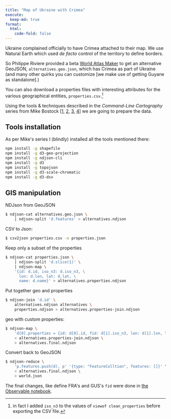 ```yaml
---
title: "Map of Ukraine with Crimea"
execute:
  keep-md: true
format:
  html:
    code-fold: false
---
```




Ukraine complained officially to have Crimea attached to their map.
We use Natural Earth which used _de facto_ control of the territory to define borders.

So Philippe Riviere provided a beta [World Atlas Maker](https://observablehq.com/@fil/private-world-atlas-maker-v5) to get an alternative GeoJSON, `alternatives.geo.json`, which has Crimea as part of Ukraine (and many other quirks you can customize [we make use of getting Guyane as standalone].)

You can also download a properties files with interesting attributes for the various geographical entities, `properties.csv`.[^1]



Using the tools & techniques described in the _Command-Line Cartography_ series from Mike Bostock [[1][p1], [2][p2], [3][p3], [4][p4]] we are going to prepare the data.

[p1]: <https://medium.com/@mbostock/command-line-cartography-part-1-897aa8f8ca2c>
[p2]: <https://medium.com/@mbostock/command-line-cartography-part-2-c3a82c5c0f3>
[p3]: <https://medium.com/@mbostock/command-line-cartography-part-3-1158e4c55a1e>
[p4]: <https://medium.com/@mbostock/command-line-cartography-part-4-82d0d26df0cf>

[^1]: in fact I added `iso_n3` to the values of `viewof clean_properties` before exporting the CSV file.


## Tools installation

As per Mike's series I (blindly) installed all the tools mentioned there:

```bash
npm install -g shapefile
npm install -g d3-geo-projection
npm install -g ndjson-cli
npm install -g d3
npm install -g topojson
npm install -g d3-scale-chromatic
npm install -g d3-dsv
```

## GIS manipulation

NDJson from GeoJSON
```bash
$ ndjson-cat alternatives.geo.json \
    | ndjson-split 'd.features' > alternatives.ndjson
```

CSV to Json:

```bash
$ csv2json properties.csv -o properties.json
```

Keep only a subset of the properties

```bash
$ ndjson-cat properties.json \
    | ndjson-split 'd.slice(1)' \
    | ndjson-map \
    '{id: d.id, iso_n3: d.iso_n3, \
      lon: d.lon, lat: d.lat, \
      name: d.name}' > alternatives.properties.ndjson
```

Put together geo and properties

```bash
$ ndjson-join 'd.id' \
    alternatives.ndjson alternatives \
    properties.ndjson > alternatives.properties-join.ndjson
```

geo with custom properties:

```bash
$ ndjson-map \
    'd[0].properties = {id: d[0].id, fid: d[1].iso_n3, lon: d[1].lon, lat: d[1].lat, name: d[1].name}, d[0]' \
    < alternatives.properties-join.ndjson \
    > alternatives.final.ndjson
```

Convert back to GeoJSON

```bash
$ ndjson-reduce \
    'p.features.push(d), p' '{type: "FeatureColltion", features: []}' \
    < alternatives.final.ndjson \
    > world.json
```

The final changes, like define FRA's and GUS's `fid` were done in [the Observable notebook](https://observablehq.com/@espinielli/world-map-for-aviation-flows-eurocontrol).

